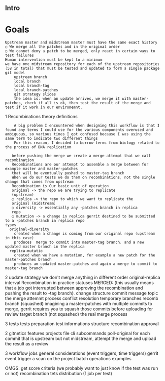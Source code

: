 Intro
-----
Goals
====
    Upstream master and midstream master must have the same exact history
    ○ We merge all the patches and in the original order
    ○ We cannot deny a patch to be merged, only react in certain ways to
    test failures
    Human intervention must be kept to a minimum
    we have one midstream repository for each of the upstream repositories
    (58 in total) that must be tested and updated to form a single package
    git model
        upstream branch
        local branch
        local branch-tag
        local branch-patches
        git strategy slides
        the idea is: when an update arrives, we merge it with master-patches, check if all is ok, then test the result of the merge and test if it work in our environemnt.


1 Recombinations theory
   definitions

        A big problem I encountered when designing this workflow is that I found any terms I could use for the various components overused and ambiguous, so various times I got confused because I was using the same term to indicate two different things
        For this reason, I decided to borrow terms from biology related to the process of DNA replication

       before pushing the merge we create a merge attempt that we call recombination
       Recombinations are our attempt to assemble a merge between for example master and master-patches
       that will be eventually pushed to master-tag branch
       When we do our tests we do them on recombinations, not the single change that comes from upstream
       Recombination is Our basic unit of operation
       original -> the repo we are trying to replicate
       (upstream)
       ○ replica -> the repo to which we want to replicate the
       original (midstream)
       ○ diversity -> essentially any -patches branch in replica
       repo
       ○ mutation -> a change in replica gerrit destined to be submitted to a -patches branch in replica repo
    types
      original-diversity
        created when a change is coming from our original repo (upstream in this case)
        produces  merge to commit into master-tag branch, and a new updated master branch in the replica
      replica-mutatio
        created when we have a mutation, for example a new patch for the master-patches branch
        produces an updated master-patches and again a merge to commit to master-tag branch

2 update strategy
    we don't merge anything in different order
    original-replica interval
    Recombination in practice
        statuses
            MERGED:  (this usually means that a job got interrupted between approving the recombination and pushing the result to -tag branch).
        change structure
            commit message
            topic
    the merge attemmt process
        conflict resolution
        temporary branches
            recomb branch (squashed) imagining a master-patches with multiple commits to merge, gerrit requires you to squash those commits before uploading for review
            target branch (not squashed)
    the real merge process

3 tests
    tests preparation
    test informations structure
    recombination approval


2 gitnetics
    features
    projects file
    cli subcommands
        poll-original
            for each commit that is upstream but not midstream, attempt the merge and upload the result as a review


3 workflow jobs
    general considerations 
        (event triggers, time triggers)
        gerrit event trigger a scan on the project
        batch operations
    examples


OMGS:
    get score criteria (we probably want to just know if the test was run or not)
    recombination tets distribution (1 job per test)

